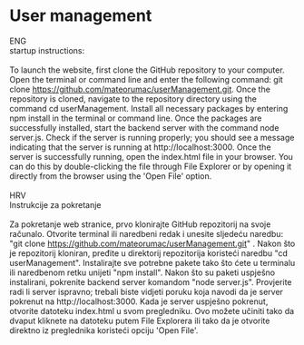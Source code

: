 # User management
ENG <br>
startup instructions: <br><br>
To launch the website, first clone the GitHub repository to your computer. Open the terminal or command line and enter the following command: git clone https://github.com/mateorumac/userManagement.git. Once the repository is cloned, navigate to the repository directory using the command cd userManagement. Install all necessary packages by entering npm install in the terminal or command line. Once the packages are successfully installed, start the backend server with the command node server.js. Check if the server is running properly; you should see a message indicating that the server is running at http://localhost:3000. Once the server is successfully running, open the index.html file in your browser. You can do this by double-clicking the file through File Explorer or by opening it directly from the browser using the 'Open File' option.
<br><br>
HRV<br>
Instrukcije za pokretanje <br><br>
Za pokretanje web stranice, prvo klonirajte GitHub repozitorij na svoje računalo. Otvorite terminal ili naredbeni redak i unesite sljedeću naredbu: "git clone https://github.com/mateorumac/userManagement.git" . Nakon što je repozitorij kloniran, pređite u direktorij repozitorija koristeći naredbu "cd userManagement". Instalirajte sve potrebne pakete  tako što ćete u terminalu ili naredbenom retku unijeti "npm install". Nakon što su paketi uspješno instalirani, pokrenite backend server komandom "node server.js". Provjerite radi li server ispravno; trebali biste vidjeti poruku koja navodi da je server pokrenut na http://localhost:3000. Kada je server uspješno pokrenut, otvorite datoteku index.html u svom pregledniku. Ovo možete učiniti tako da dvaput kliknete na datoteku putem File Explorera ili tako da je otvorite direktno iz preglednika koristeći opciju 'Open File'.
